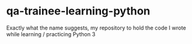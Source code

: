 # qa-trainee-learning-python
Exactly what the name suggests, my repository to hold the code I wrote while learning / practicing Python 3
